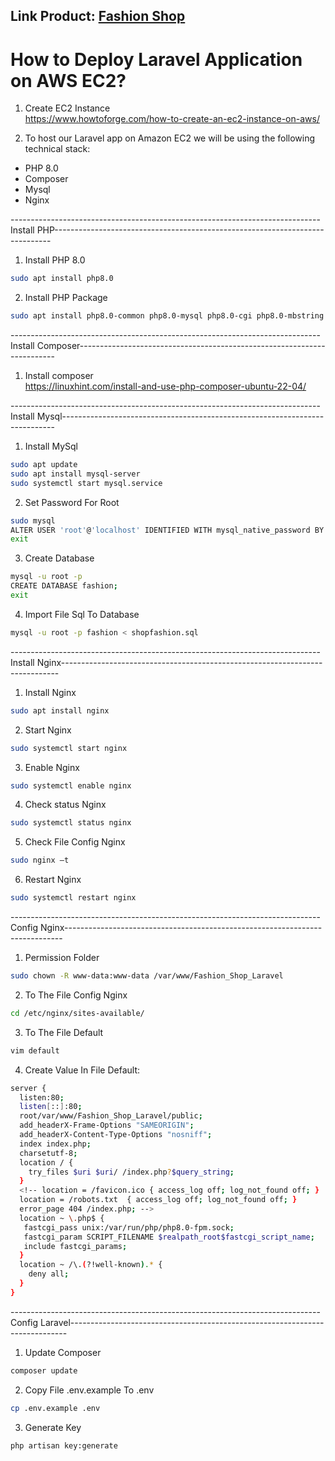 <h2>Link Product: <a href="http://13.231.253.78" target="_blank">Fashion Shop</a></h2>

<h1>How to Deploy Laravel Application on AWS EC2?</h1>

1. Create EC2 Instance<br>
https://www.howtoforge.com/how-to-create-an-ec2-instance-on-aws/

2. To host our Laravel app on Amazon EC2 we will be using the following technical stack:
- PHP 8.0 <br>
- Composer<br>
- Mysql<br>
- Nginx<br>

-----------------------------------------------------------------------------Install PHP-----------------------------------------------------------------------------

1. Install PHP 8.0
```bash
sudo apt install php8.0
```
2. Install PHP Package
```bash
sudo apt install php8.0-common php8.0-mysql php8.0-cgi php8.0-mbstring php8.0-curl php8.0-gd php8.0-xml php8.0-xmlrpcphp-pear php8.0-fpm
```

-----------------------------------------------------------------------------Install Composer------------------------------------------------------------------------
1. Install composer <br>
https://linuxhint.com/install-and-use-php-composer-ubuntu-22-04/


-----------------------------------------------------------------------------Install Mysql----------------------------------------------------------------------------

1. Install MySql
```bash
sudo apt update
sudo apt install mysql-server
sudo systemctl start mysql.service
```

2. Set Password For Root
```bash
sudo mysql
ALTER USER 'root'@'localhost' IDENTIFIED WITH mysql_native_password BY '123456';
exit
```

3. Create Database
```bash
mysql -u root -p
CREATE DATABASE fashion;
exit
```
4. Import File Sql To Database
```bash
mysql -u root -p fashion < shopfashion.sql
```
-----------------------------------------------------------------------------Install Nginx-----------------------------------------------------------------------------

1. Install Nginx
```bash
sudo apt install nginx
```
2. Start Nginx
```bash
sudo systemctl start nginx
```
3. Enable Nginx
```bash
sudo systemctl enable nginx
```
4. Check status Nginx
```bash
sudo systemctl status nginx
```
5. Check File Config Nginx
```bash
sudo nginx –t
```
6. Restart Nginx
```bash
sudo systemctl restart nginx
```
-----------------------------------------------------------------------------Config Nginx-----------------------------------------------------------------------------

1. Permission Folder
```bash
sudo chown -R www-data:www-data /var/www/Fashion_Shop_Laravel
```
2. To The File Config Nginx
```bash
cd /etc/nginx/sites-available/
```
3. To The File Default
```bash
vim default
```
4. Create Value In File Default:
```bash
server {
  listen:80;
  listen[::]:80;
  root/var/www/Fashion_Shop_Laravel/public;
  add_headerX-Frame-Options "SAMEORIGIN";
  add_headerX-Content-Type-Options "nosniff";
  index index.php;
  charsetutf-8;
  location / {
    try_files $uri $uri/ /index.php?$query_string;
  }
  <!-- location = /favicon.ico { access_log off; log_not_found off; }
  location = /robots.txt  { access_log off; log_not_found off; }
  error_page 404 /index.php; -->
  location ~ \.php$ {
   fastcgi_pass unix:/var/run/php/php8.0-fpm.sock;
   fastcgi_param SCRIPT_FILENAME $realpath_root$fastcgi_script_name;
   include fastcgi_params;
  }
  location ~ /\.(?!well-known).* {
    deny all;
  }
}
```
-----------------------------------------------------------------------------Config Laravel-----------------------------------------------------------------------------
1. Update Composer
```bash
composer update
```
2. Copy File .env.example To .env
```bash
cp .env.example .env
```
3. Generate Key
```bash
php artisan key:generate
```
